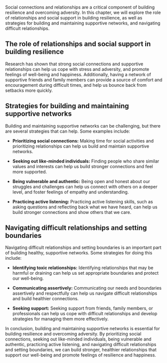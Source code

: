 
Social connections and relationships are a critical component of building resilience and overcoming adversity. In this chapter, we will explore the role of relationships and social support in building resilience, as well as strategies for building and maintaining supportive networks, and navigating difficult relationships.

The role of relationships and social support in building resilience
-------------------------------------------------------------------

Research has shown that strong social connections and supportive relationships can help us cope with stress and adversity, and promote feelings of well-being and happiness. Additionally, having a network of supportive friends and family members can provide a source of comfort and encouragement during difficult times, and help us bounce back from setbacks more quickly.

Strategies for building and maintaining supportive networks
-----------------------------------------------------------

Building and maintaining supportive networks can be challenging, but there are several strategies that can help. Some examples include:

* **Prioritizing social connections:** Making time for social activities and prioritizing relationships can help us build and maintain supportive networks.

* **Seeking out like-minded individuals:** Finding people who share similar values and interests can help us build stronger connections and feel more supported.

* **Being vulnerable and authentic:** Being open and honest about our struggles and challenges can help us connect with others on a deeper level, and foster feelings of empathy and understanding.

* **Practicing active listening:** Practicing active listening skills, such as asking questions and reflecting back what we have heard, can help us build stronger connections and show others that we care.

Navigating difficult relationships and setting boundaries
---------------------------------------------------------

Navigating difficult relationships and setting boundaries is an important part of building healthy, supportive networks. Some strategies for doing this include:

* **Identifying toxic relationships:** Identifying relationships that may be harmful or draining can help us set appropriate boundaries and protect our well-being.

* **Communicating assertively:** Communicating our needs and boundaries assertively and respectfully can help us navigate difficult relationships and build healthier connections.

* **Seeking support:** Seeking support from friends, family members, or professionals can help us cope with difficult relationships and develop strategies for managing them more effectively.

In conclusion, building and maintaining supportive networks is essential for building resilience and overcoming adversity. By prioritizing social connections, seeking out like-minded individuals, being vulnerable and authentic, practicing active listening, and navigating difficult relationships and setting boundaries, we can build stronger, healthier relationships that support our well-being and promote feelings of resilience and happiness.
